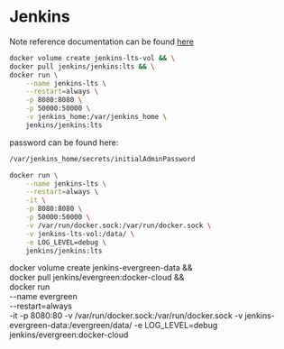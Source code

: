 # Jenkins

Note reference documentation can be found [here](https://github.com/jenkinsci/docker/blob/master/README.md)

```bash
docker volume create jenkins-lts-vol && \
docker pull jenkins/jenkins:lts && \
docker run \
    --name jenkins-lts \
    --restart=always \
    -p 8080:8080 \
    -p 50000:50000 \
    -v jenkins_home:/var/jenkins_home \
    jenkins/jenkins:lts
```

password can be found here:

```bash
/var/jenkins_home/secrets/initialAdminPassword
```

```bash
docker run \
    --name jenkins-lts \
    --restart=always \
    -it \
    -p 8080:8080 \
    -p 50000:50000 \
    -v /var/run/docker.sock:/var/run/docker.sock \
    -v jenkins-lts-vol:/data/ \
    -e LOG_LEVEL=debug \
    jenkins/jenkins:lts
```

docker volume create jenkins-evergreen-data && \
docker pull jenkins/evergreen:docker-cloud && \
docker run \
    --name evergreen \
    --restart=always \
    -it
    -p 8080:80
    -v /var/run/docker.sock:/var/run/docker.sock
    -v jenkins-evergreen-data:/evergreen/data/
    -e LOG_LEVEL=debug
    jenkins/evergreen:docker-cloud

